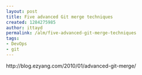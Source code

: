 ```yaml
---
layout: post
title: Five advanced Git merge techniques
created: 1284275985
author: ittayd
permalink: /alm/five-advanced-git-merge-techniques
tags:
- DevOps
- git
---
```

<p>http://blog.ezyang.com/2010/01/advanced-git-merge/</p>
